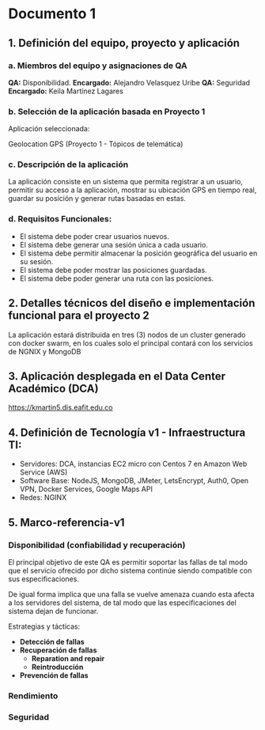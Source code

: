 # Documento 1


## 1.  Definición del equipo, proyecto y aplicación

### a. Miembros del equipo y asignaciones de QA

**QA:** Disponibilidad.      **Encargado:** Alejandro Velasquez Uribe
**QA:** Seguridad            **Encargado:** Keila Martínez Lagares

### b. Selección de la aplicación basada en Proyecto 1

Aplicación seleccionada:

Geolocation GPS (Proyecto 1 - Tópicos de telemática)


### c. Descripción de la aplicación

La aplicación consiste en un sistema que permita registrar a un usuario, permitir su acceso a la aplicación, mostrar su ubicación GPS en tiempo real, guardar su posición y generar rutas basadas en estas.

### d. Requisitos Funcionales:

* El sistema debe poder crear usuarios nuevos.
* El sistema debe generar una sesión única a cada usuario.
* El sistema debe permitir almacenar la posición geográfica del usuario en su sesión.
* El sistema debe poder mostrar las posiciones guardadas.
* El sistema debe poder generar una ruta con las posiciones.

## 2. Detalles técnicos del diseño e implementación funcional para el proyecto 2

La aplicación estará distribuida en tres (3) nodos de un cluster generado con
docker swarm, en los cuales solo el principal contará con los servicios de NGNIX y MongoDB

## 3. Aplicación desplegada en el Data Center Académico (DCA)

https://kmartin5.dis.eafit.edu.co

## 4. Definición de Tecnología v1 - Infraestructura TI:

* Servidores: DCA, instancias EC2 micro con Centos 7 en Amazon Web Service (AWS)
* Software Base: NodeJS, MongoDB, JMeter, LetsEncrypt, Auth0, Open VPN, Docker Services, Google Maps API
* Redes: NGINX

## 5. Marco-referencia-v1

### Disponibilidad (confiabilidad y recuperación)

El principal objetivo de este QA es permitir soportar las fallas de tal modo que el servicio ofrecido por dicho sistema continúe siendo compatible con sus especificaciones.

De igual forma implica que una falla se vuelve amenaza cuando esta afecta a los servidores del sistema, de tal modo que las especificaciones del sistema dejan de funcionar.

Estrategias y tácticas:

* **Detección de fallas**
* **Recuperación de fallas**
  * **Reparation and repair**
  * **Reintroducción**
* **Prevención de fallas**

### Rendimiento

### Seguridad
